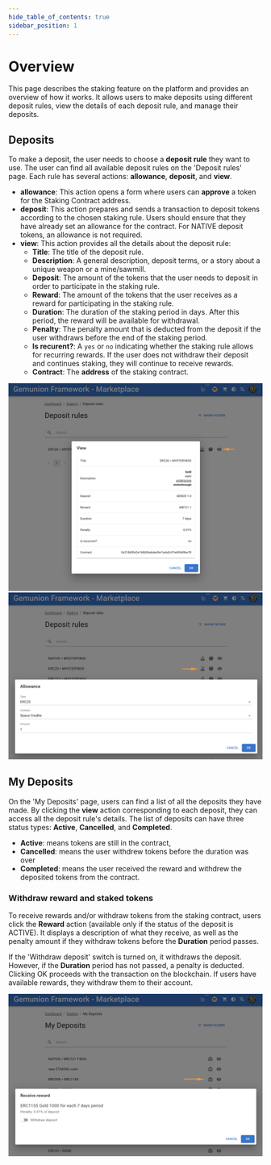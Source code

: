 ```yaml
---
hide_table_of_contents: true
sidebar_position: 1
---
```


# Overview

This page describes the staking feature on the platform and provides an overview of how it works. It allows users to make deposits using different deposit rules, view the details of each deposit rule, and manage their deposits. 

## Deposits

To make a deposit, the user needs to choose a **deposit rule** they want to use. The user can find all available deposit rules on the 'Deposit rules' page. Each rule has several actions: **allowance**, **deposit**, and **view**.

- **allowance**: This action opens a form where users can **approve** a token for the Staking Contract address.
- **deposit**: This action prepares and sends a transaction to deposit tokens according to the chosen staking rule. Users should ensure that they have already set an allowance for the contract. For NATIVE deposit tokens, an allowance is not required.
- **view**: This action provides all the details about the deposit rule:
    - **Title**: The title of the deposit rule.
    - **Description**: A general description, deposit terms, or a story about a unique weapon or a mine/sawmill.
    - **Deposit**: The amount of the tokens that the user needs to deposit in order to participate in the staking rule.
    - **Reward**: The amount of the tokens that the user receives as a reward for participating in the staking rule.
    - **Duration**: The duration of the staking period in days. After this period, the reward will be available for withdrawal.
    - **Penalty**: The penalty amount that is deducted from the deposit if the user withdraws before the end of the staking period.
    - **Is recurent?**: A `yes` or `no` indicating whether the staking rule allows for recurring rewards. If the user does not withdraw their deposit and continues staking, they will continue to receive rewards.
    - **Contract**: The **address** of the staking contract.

![](/img/market/mechanics-marketing/staking/deposit_rules_view.png)
![](/img/market/mechanics-marketing/staking/deposit_rules_allowance.png)


## My Deposits

On the 'My Deposits' page, users can find a list of all the deposits they have made. By clicking the **view** action corresponding to each deposit, they can access all the deposit rule's details. The list of deposits can have three status types: **Active**, **Cancelled**, and **Completed**.
- **Active**: means tokens are still in the contract, 
- **Cancelled**: means the user withdrew tokens before the duration was over
- **Completed**: means the user received the reward and withdrew the deposited tokens from the contract.


### Withdraw reward and staked tokens

To receive rewards and/or withdraw tokens from the staking contract, users click the **Reward** action (available only if the status of the deposit is ACTIVE). It displays a description of what they receive, as well as the penalty amount if they withdraw tokens before the **Duration** period passes.

If the 'Withdraw deposit' switch is turned on, it withdraws the deposit. However, if the **Duration** period has not passed, a penalty is deducted. Clicking OK proceeds with the transaction on the blockchain. If users have available rewards, they withdraw them to their account.

![](/img/market/mechanics-marketing/staking/myDeposits_reward.png)

<!-- ## Leader board -->
